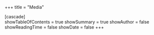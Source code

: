 +++
title = "Media"

[cascade]    
    showTableOfContents = true
    showSummary = true
    showAuthor = false
    showReadingTime = false
    showDate = false
+++